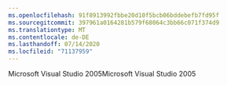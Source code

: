 ```yaml
---
ms.openlocfilehash: 91f8913992fbbe20d10f5bcb06bddebefb7fd95f
ms.sourcegitcommit: 397961a0164281b579f68064c3bb66c071f374d9
ms.translationtype: MT
ms.contentlocale: de-DE
ms.lasthandoff: 07/14/2020
ms.locfileid: "71137959"
---
```

<span data-ttu-id="b5529-101">Microsoft Visual Studio 2005</span><span class="sxs-lookup"><span data-stu-id="b5529-101">Microsoft Visual Studio 2005</span></span>